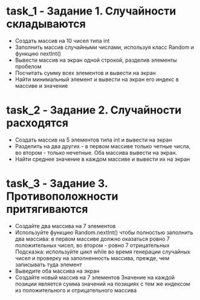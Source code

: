 # task_1 - Задание 1. Случайности складываются
- Создать массив на 10 чисел типа int
- Заполнить массив случайными числами, используя класс Random и функцию nextInt()
- Вывести массив на экран одной строкой, разделив элементы пробелом
- Посчитать сумму всех элементов и вывести на экран
- Найти минимальный элемент и вывести на экран его индекс в массиве и значение

# task_2 - Задание 2. Случайности расходятся
- Создать массив на 5 элементов типа int и вывести на экран
- Разделить на два других - в первом массиве только четные числа, во втором - только нечетные. Оба массива вывести на экран.
- Найти среднее значение в каждом массивe и вывести их на экран

# task_3 - Задание 3. Противоположности притягиваются
- Создайте два массива на 7 элементов
- Используйте функцию Random.nextInt() чтобы полностью заполнить два массива: в первом массиве должно оказаться ровно 7 положительных чисел, во втором - ровно 7 отрицательных
Подсказка: используйте цикл while во время генерации случайных чисел и проверку на заполненность массива, прежде, чем записывать туда элемент
- Выведите оба массива на экран
- Создайте новый массив на 7 элементов
Значение на каждой позиции является сумма значений на позициях с тем же индексом из положительного и отрицательного массива
